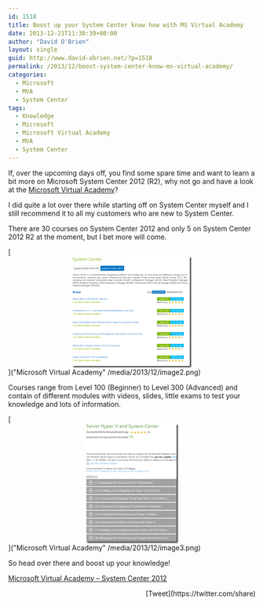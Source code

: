 ```yaml
---
id: 1518
title: Boost up your System Center know how with MS Virtual Academy
date: 2013-12-21T11:30:39+00:00
author: "David O'Brien"
layout: single
guid: http://www.david-obrien.net/?p=1518
permalink: /2013/12/boost-system-center-know-ms-virtual-academy/
categories:
  - Microsoft
  - MVA
  - System Center
tags:
  - Knowledge
  - Microsoft
  - Microsoft Virtual Academy
  - MVA
  - System Center
---
```

If, over the upcoming days off, you find some spare time and want to learn a bit more on Microsoft System Center 2012 (R2), why not go and have a look at the [Microsoft Virtual Academy](www.microsoftvirtualacademy.com/product-training/system-center#?mtag=MVP5000267)?

I did quite a lot over there while starting off on System Center myself and I still recommend it to all my customers who are new to System Center.

There are 30 courses on System Center 2012 and only 5 on System Center 2012 R2 at the moment, but I bet more will come.

[<img style="float: none; margin-left: auto; display: block; margin-right: auto; border: 0px;" title="Microsoft Virtual Academy" alt="Microsoft Virtual Academy" src="/media/2013/12/image_thumb2.png" width="244" height="227" border="0" />]("Microsoft Virtual Academy" /media/2013/12/image2.png)

Courses range from Level 100 (Beginner) to Level 300 (Advanced) and contain of different modules with videos, slides, little exams to test your knowledge and lots of information.

[<img style="float: none; margin-left: auto; display: block; margin-right: auto; border: 0px;" title="Microsoft Virtual Academy" alt="Microsoft Virtual Academy" src="/media/2013/12/image_thumb3.png" width="189" height="244" border="0" />]("Microsoft Virtual Academy" /media/2013/12/image3.png)

So head over there and boost up your knowledge!

[Microsoft Virtual Academy – System Center 2012](www.microsoftvirtualacademy.com/product-training/system-center#?mtag=MVP5000267) 

<div style="float: right; margin-left: 10px;">
  [Tweet](https://twitter.com/share)
</div>

